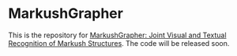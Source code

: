 # MarkushGrapher

This is the repository for [MarkushGrapher: Joint Visual and Textual Recognition of Markush Structures](https://arxiv.org/abs/2503.16096).
The code will be released soon.
